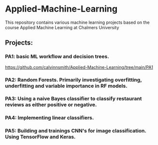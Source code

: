 # Applied-Machine-Learning
This repository contains various machine learning projects based on the course Applied Machine Learning at Chalmers University

## Projects:
### PA1: basic ML workflow and decision trees.
https://github.com/calvinnsmith/Applied-Machine-Learning/tree/main/PA1
### PA2: Random Forests. Primarily investigating overfitting, underfitting and variable importance in RF models.
### PA3: Using a naive Bayes classifier to classify restaurant reviews as either positive or negative.
### PA4: Implementing linear classifiers.
### PA5: Building and trainings CNN's for image classification. Using TensorFlow and Keras.
